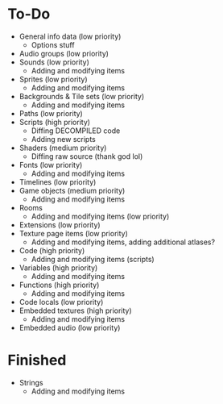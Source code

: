 ﻿# To-Do
* General info data (low priority)
  * Options stuff
* Audio groups (low priority)
* Sounds (low priority)
  * Adding and modifying items
* Sprites (low priority)
  * Adding and modifying items
* Backgrounds & Tile sets (low priority)
  * Adding and modifying items
* Paths (low priority)
* Scripts (high priority)
  * Diffing DECOMPILED code
  * Adding new scripts
* Shaders (medium priority)
  * Diffing raw source (thank god lol)
* Fonts (low priority)
  * Adding and modifying items
* Timelines (low priority)
* Game objects (medium priority)
  * Adding and modifying items
* Rooms
  * Adding and modifying items (low priority)
* Extensions (low priority)
* Texture page items (low priority)
  * Adding and modifying items, adding additional atlases?
* Code (high priority)
  * Adding and modifying items (scripts)
* Variables (high priority)
  * Adding and modifying items
* Functions (high priority)
  * Adding and modifying items
* Code locals (low priority)
* Embedded textures (high priority)
  * Adding and modifying items
* Embedded audio (low priority)

# Finished
* Strings
  * Adding and modifying items
